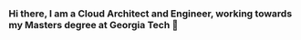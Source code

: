 ### Hi there, I am a Cloud Architect and Engineer, working towards my Masters degree at Georgia Tech 👋

<!--
**chromilo/chromilo** is a ✨ _special_ ✨ repository because its `README.md` (this file) appears on your GitHub profile.

- 🔭 I’m currently working on integration projects SIEM, ServiceNow, and Sharepoint Online
- 🌱 I’m currently learning Cloud Native and AWS Machine Learning from Udacity
- 👯 I’m looking to collaborate on hackathon projects that use microservices 
- 🤔 I’m looking for help with improving my Github presence
- 💬 Ask me about ...
- 📫 How to reach me: ...
- 😄 Pronouns: ...
- ⚡ Fun fact: ...
-->
